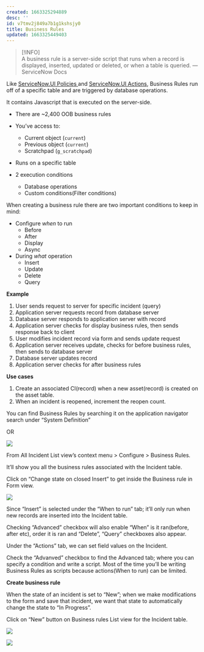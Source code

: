 ```yaml
---
created: 1663325294889
desc: ''
id: v7tmv2j849a7b1g1kshsjy0
title: Business Rules
updated: 1663325449403
---
```

   
> [!INFO]   
> A business rule is a server-side script that runs when a record is displayed, inserted, updated or deleted, or when a table is queried. — ServiceNow Docs   
   
Like [ServiceNow.UI Policies ](/not_created.md) and [ServiceNow.UI Actions](../devlog/ServiceNow.UI%20Actions.md), Business Rules run off of a specific table and are triggered by database operations.   
   
It contains Javascript that is executed on the server-side.   
   
   
- There are ~2,400 OOB business rules   
- You’ve access to:   
	- Current object (`current`)   
	- Previous object (`current`)   
	- Scratchpad (`g_scratchpad`)   
   
   
- Runs on a specific table   
- 2 execution conditions   
	- Database operations   
	- Custom conditions(Filter conditions)   
   
When creating a business rule there are two important conditions to keep in mind:   
   
   
- Configure _when_ to run   
	- Before   
	- After   
	- Display   
	- Async   
- During _what_ operation   
	- Insert   
	- Update   
	- Delete   
	- Query   
   
**Example**   
   
1. User sends request to server for specific incident (query)   
2. Application server requests record from database server   
3. Database server responds to application server with record   
4. Application server checks for display business rules, then sends response back to client   
5. User modifies incident record via form and sends update request   
6. Application server receives update, checks for before business rules, then sends to database server   
7. Database server updates record   
8. Application server checks for after business rules   
   
**Use cases**   
   
1. Create an associated CI(record) when a new asset(record) is created on the asset table.   
2. When an incident is reopened, increment the reopen count.   
   
You can find Business Rules by searching it on the application navigator search under “System Definition”   
   
OR   
   
![](https://res.cloudinary.com/zubayr/image/upload/v1663324221/wiki/kksdrrqlrtrzzuyg3xa0.png)   
   
From All Incident List view’s context menu > Configure > Business Rules.   
   
It’ll show you all the business rules associated with the Incident table.   
   
Click on “Change state on closed Insert” to get inside the Business rule in Form view.   
   
![](https://res.cloudinary.com/zubayr/image/upload/v1663324377/wiki/pvlzkrf6lwzxjsdjyj6i.png)   
   
Since “Insert” is selected under the “When to run” tab; it’ll only run when new records are inserted into the Incident table.   
   
Checking “Advanced” checkbox will also enable “When” is it ran(before, after etc), order it is ran and “Delete”, “Query” checkboxes also appear.   
   
Under the “Actions” tab, we can set field values on the Incident.   
   
Check the “Advanved” checkbox to find the Advanced tab; where you can specify a condition and write a script. Most of the time you’ll be writing Business Rules as scripts because actions(When to run) can be limited.   
   
**Create business rule**   
   
When the state of an incident is set to “New”; when we make modifications to the form and save that incident, we want that state to automatically change the state to “In Progress”.   
   
Click on “New” button on Business rules List view for the Incident table.   
   
![](https://res.cloudinary.com/zubayr/image/upload/v1663325004/wiki/fki0278i81lhgbcggnvi.png)   
   
![](https://res.cloudinary.com/zubayr/image/upload/v1663325025/wiki/v5f3minucw1qbsuptk1m.png)